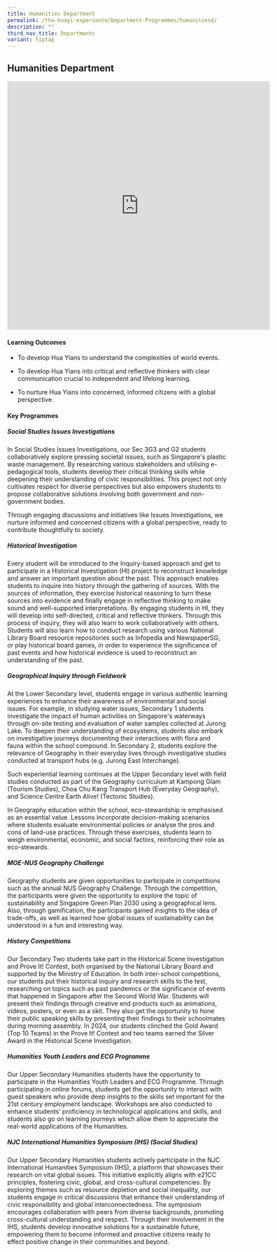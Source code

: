 ```yaml
---
title: Humanities Department
permalink: /the-huayi-experience/Department-Programmes/humanitiesd/
description: ""
third_nav_title: Departments
variant: tiptap
---
```

<h2>Humanities Department</h2>
<div class="iframe-wrapper">
<iframe height="569" width="600" allowfullscreen="true" frameborder="0" src="https://docs.google.com/presentation/d/e/2PACX-1vR0d7uqJQScaeQ3se3XJCfYGM2geut1_EYhDNdJilWtdYnI6vFgmMKzdPqA8cSc8Ee4z-XmVs1KOjuj/embed?start=false&amp;loop=false&amp;delayms=3000"></iframe>
</div>
<h4>Learning Outcomes</h4>
<ul data-tight="true" class="tight">
<li>
<p>To develop Hua Yians to understand the complexities of world events.</p>
</li>
<li>
<p>To develop Hua Yians into critical and reflective thinkers with clear
communication crucial to independent and lifelong learning.</p>
</li>
<li>
<p>To nurture Hua Yians into concerned, informed citizens with a global perspective.</p>
</li>
</ul>
<h4>Key Programmes</h4>
<h5>Social Studies Issues Investigations</h5>
<p>In Social Studies Issues Investigations, our Sec 3G3 and G2 students collaboratively
explore pressing societal issues, such as Singapore's plastic waste management.
By researching various stakeholders and utilising e-pedagogical tools,
students develop their critical thinking skills while deepening their understanding
of civic responsibilities. This project not only cultivates respect for
diverse perspectives but also empowers students to propose collaborative
solutions involving both government and non-government bodies.</p>
<p>Through engaging discussions and initiatives like Issues Investigations,
we nurture informed and concerned citizens with a global perspective, ready
to contribute thoughtfully to society.</p>
<h5>Historical Investigation</h5>
<p>Every student will be introduced to the Inquiry-based approach and get
to participate in a Historical Investigation (HI) project to reconstruct
knowledge and answer an important question about the past. This approach
enables students to inquire into history through the gathering of sources.
With the sources of information, they exercise historical reasoning to
turn these sources into evidence and finally engage in reflective thinking
to make sound and well-supported interpretations. By engaging students
in HI, they will develop into self-directed, critical and reflective thinkers.
Through this process of inquiry, they will also learn to work collaboratively
with others. Students will also learn how to conduct research using various
National Library Board resource repositories such as Infopedia and NewspaperSG,
or play historical board games, in order to experience the significance
of past events and how historical evidence is used to reconstruct an understanding
of the past.</p>
<h5>Geographical Inquiry through Fieldwork </h5>
<p>At the Lower Secondary level, students engage in various authentic learning
experiences to enhance their awareness of environmental and social issues.
For example, in studying water issues, Secondary 1 students investigate
the impact of human activities on Singapore's waterways through on-site
testing and evaluation of water samples collected at Jurong Lake. To deepen
their understanding of ecosystems, students also embark on investigative
journeys documenting their interactions with flora and fauna within the
school compound. In Secondary 2, students explore the relevance of Geography
in their everyday lives through investigative studies conducted at transport
hubs (e.g. Jurong East Interchange).</p>
<p>Such experiential learning continues at the Upper Secondary level with
field studies conducted as part of the Geography curriculum at Kampong
Glam (Tourism Studies), Choa Chu Kang Transport Hub (Everyday Geography),
and Science Centre Earth Alive! (Tectonic Studies).</p>
<p>In Geography education within the school, eco-stewardship is emphasised
as an essential value. Lessons incorporate decision-making scenarios where
students evaluate environmental policies or analyse the pros and cons of
land-use practices. Through these exercises, students learn to weigh environmental,
economic, and social factors, reinforcing their role as eco-stewards.</p>
<h5>MOE-NUS Geography Challenge</h5>
<p>Geography students are given opportunities to participate in competitions
such as the annual NUS Geography Challenge. Through the competition, the
participants were given the opportunity to explore the topic of sustainability
and Singapore Green Plan 2030 using a geographical lens. Also, through
gamification, the participants gained insights to the idea of trade-offs,
as well as learned how global issues of sustainability can be understood
in a fun and interesting way.</p>
<h5>History Competitions</h5>
<p>Our Secondary Two students take part in the Historical Scene Investigation
and Prove It! Contest, both organised by the National Library Board and
supported by the Ministry of Education. In both inter-school competitions,
our students put their historical inquiry and research skills to the test,
researching on topics such as past pandemics or the significance of events
that happened in Singapore after the Second World War. Students will present
their findings through creative end products such as animations, videos,
posters, or even as a skit. They also get the opportunity to hone their
public speaking skills by presenting their findings to their schoolmates
during morning assembly. In 2024, our students clinched the Gold Award
(Top 10 Teams) in the Prove It! Contest and two teams earned the Silver
Award in the Historical Scene Investigation.</p>
<h5>Humanities Youth Leaders and ECG Programme</h5>
<p>Our Upper Secondary Humanities students have the opportunity to participate
in the Humanities Youth Leaders and ECG Programme. Through participating
in online forums, students get the opportunity to interact with guest speakers
who provide deep insights to the skills set important for the 21st century
employment landscape. Workshops are also conducted to enhance students’
proficiency in technological applications and skills, and students also
go on learning journeys which allow them to appreciate the real-world applications
of the Humanities.</p>
<h5>NJC International Humanities Symposium (IHS) (Social Studies)</h5>
<p>Our Upper Secondary Humanities students actively participate in the NJC
International Humanities Symposium (IHS), a platform that showcases their
research on vital global issues. This initiative explicitly aligns with
e21CC principles, fostering civic, global, and cross-cultural competencies.
By exploring themes such as resource depletion and social inequality, our
students engage in critical discussions that enhance their understanding
of civic responsibility and global interconnectedness. The symposium encourages
collaboration with peers from diverse backgrounds, promoting cross-cultural
understanding and respect. Through their involvement in the IHS, students
develop innovative solutions for a sustainable future, empowering them
to become informed and proactive citizens ready to effect positive change
in their communities and beyond.</p>
<p></p>